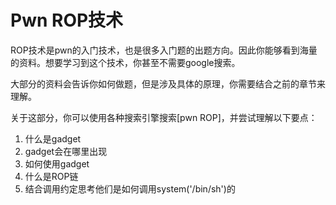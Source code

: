 # Pwn ROP技术

ROP技术是pwn的入门技术，也是很多入门题的出题方向。因此你能够看到海量的资料。想要学习到这个技术，你甚至不需要google搜索。

大部分的资料会告诉你如何做题，但是涉及具体的原理，你需要结合之前的章节来理解。

关于这部分，你可以使用各种搜索引擎搜索[pwn ROP]，并尝试理解以下要点：
1. 什么是gadget
2. gadget会在哪里出现
3. 如何使用gadget
4. 什么是ROP链
5. 结合调用约定思考他们是如何调用system('/bin/sh')的
